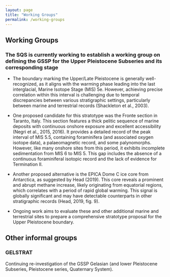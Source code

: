```yaml
---
layout: page
title: "Working Groups"
permalink: /working-groups
---
```


## Working Groups ##

### The SQS is currently working to establish a working group on defining the  GSSP for the Upper Pleistocene Subseries and its corresponding stage ### 

* The boundary marking the Upper/Late Pleistocene is generally well-recognized, as it aligns with the warming phase leading into the last interglacial, Marine Isotope Stage (MIS) 5e. However, achieving precise correlation within this interval is challenging due to temporal discrepancies between various stratigraphic settings, particularly between marine and terrestrial records (Shackleton et al., 2003).

* One proposed candidate for this stratotype was the Fronte section in Taranto, Italy. This section features a thick pelitic sequence of marine deposits with continuous onshore exposure and excellent accessibility (Negri et al., 2015, 2016). It provides a detailed record of the peak interval of MIS 5.5, containing foraminifera (and associated oxygen isotope data), a palaeomagnetic record, and some palynomorphs. However, like many onshore sites from this period, it exhibits incomplete sedimentation from MIS 6 to MIS 5. This gap includes the absence of a continuous foraminiferal isotopic record and the lack of evidence for Termination II.

* Another proposed alternative is the EPICA Dome C ice core from Antarctica, as suggested by Head (2019). This core reveals a prominent and abrupt methane increase, likely originating from equatorial regions, which correlates with a period of rapid global warming. This signal is globally significant and may have detectable counterparts in other stratigraphic records (Head, 2019, fig. 9).

* Ongoing work aims to evaluate these and other additional marine and terrestrial sites to prepare a comprehensive stratotype proposal for the Upper Pleistocene boundary.

  
## Other informal groups ##  
### GELSTRAT ###  
Continuing re-investigation of the GSSP Gelasian (and lower Pleistocene Subseries, Pleistocene series, Quaternary System).


